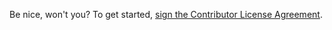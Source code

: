 Be nice, won't you?
To get started, <a href="https://www.clahub.com/agreements/chatanooga/test_cla">sign the Contributor License Agreement</a>.